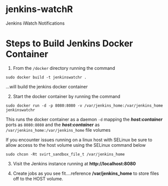# jenkins-watchR
Jenkins iWatch Notifications

# Steps to Build Jenkins Docker Container #

1. From the `/docker` directory running the command

```
sudo docker build -t jenkinswatchr .
```

...will build the jenkins docker container

2. Start the docker container by running the command

```
sudo docker run -d -p 8080:8080 -v /var/jenkins_home:/var/jenkins_home jenkinswatchr
```

This runs the docker container as a daemon `-d` mapping the **_host:container_** ports as `8080:8080` and the **_host:container_** as `/var/jenkins_home:/var/jenkins_home` file volumes

If you encounter issues running on a linux host with SELinux be sure 
to allow access to the host volume using the SELinux command below

```
sudo chcon -Rt svirt_sandbox_file_t /var/jenkins_home
```

3. Visit the Jenkins instance running at **http://localhost:8080**

4. Create jobs as you see fit....reference **/var/jenkins_home** to store files off to the HOST volume.





